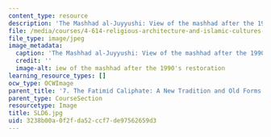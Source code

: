 ```yaml
---
content_type: resource
description: 'The Mashhad al-Juyyushi: View of the mashhad after the 1990''s restoration.'
file: /media/courses/4-614-religious-architecture-and-islamic-cultures-fall-2002/3238b00a0f2fda52ccf7de97562659d3_SLD6.jpg
file_type: image/jpeg
image_metadata:
  caption: 'The Mashhad al-Juyyushi: View of the mashhad after the 1990''s restoration.'
  credit: ''
  image-alt: iew of the mashhad after the 1990's restoration
learning_resource_types: []
ocw_type: OCWImage
parent_title: '7. The Fatimid Caliphate: A New Tradition and Old Forms'
parent_type: CourseSection
resourcetype: Image
title: SLD6.jpg
uid: 3238b00a-0f2f-da52-ccf7-de97562659d3
---
```

